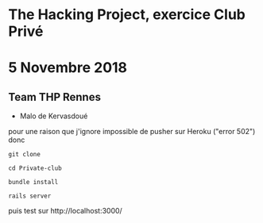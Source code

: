 # The Hacking Project, exercice Club Privé

# 5 Novembre 2018

## Team THP Rennes

* Malo de Kervasdoué

pour une raison que j'ignore impossible de pusher sur Heroku ("error 502")
donc
```
git clone
```
```
cd Private-club
```
```
bundle install
```
```
rails server
```
puis test sur http://localhost:3000/
